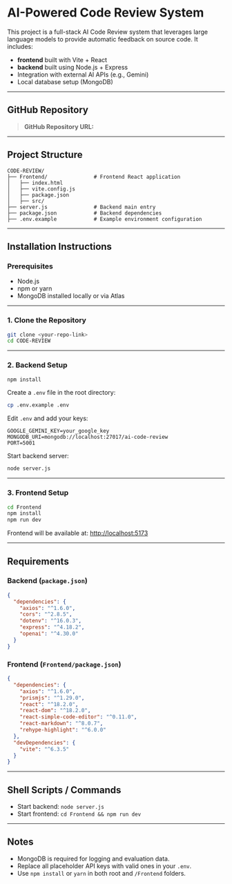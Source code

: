 
# AI-Powered Code Review System

This project is a full-stack AI Code Review system that leverages large language models to provide automatic feedback on source code. It includes:

- **frontend** built with Vite + React
- **backend** built using Node.js + Express
- Integration with external AI APIs (e.g., Gemini)
- Local database setup (MongoDB)

---

## GitHub Repository

> **GitHub Repository URL:** 

---

## Project Structure

```
CODE-REVIEW/
├── Frontend/               # Frontend React application
│   ├── index.html
│   ├── vite.config.js
│   ├── package.json
│   ├── src/
├── server.js               # Backend main entry
├── package.json            # Backend dependencies
├── .env.example            # Example environment configuration
```

---

## Installation Instructions

### Prerequisites

- Node.js
- npm or yarn
- MongoDB installed locally or via Atlas

---

### 1. Clone the Repository

```bash
git clone <your-repo-link>
cd CODE-REVIEW
```

---

### 2. Backend Setup

```bash
npm install
```

Create a `.env` file in the root directory:

```bash
cp .env.example .env
```

Edit `.env` and add your keys:

```
GOOGLE_GEMINI_KEY=your_google_key
MONGODB_URI=mongodb://localhost:27017/ai-code-review
PORT=5001
```

Start backend server:

```bash
node server.js
```

---

### 3. Frontend Setup

```bash
cd Frontend
npm install
npm run dev
```

Frontend will be available at: [http://localhost:5173](http://localhost:5173)

---

## Requirements

### Backend (`package.json`)

```json
{
  "dependencies": {
    "axios": "^1.6.0",
    "cors": "^2.8.5",
    "dotenv": "^16.0.3",
    "express": "^4.18.2",
    "openai": "^4.30.0"
  }
}
```

### Frontend (`Frontend/package.json`)

```json
{
  "dependencies": {
    "axios": "^1.6.0",
    "prismjs": "^1.29.0",
    "react": "^18.2.0",
    "react-dom": "^18.2.0",
    "react-simple-code-editor": "^0.11.0",
    "react-markdown": "^8.0.7",
    "rehype-highlight": "^6.0.0"
  },
  "devDependencies": {
    "vite": "^6.3.5"
  }
}
```

---

## Shell Scripts / Commands

- Start backend: `node server.js`
- Start frontend: `cd Frontend && npm run dev`

---

## Notes

- MongoDB is required for logging and evaluation data.
- Replace all placeholder API keys with valid ones in your `.env`.
- Use `npm install` or `yarn` in both root and `/Frontend` folders.


